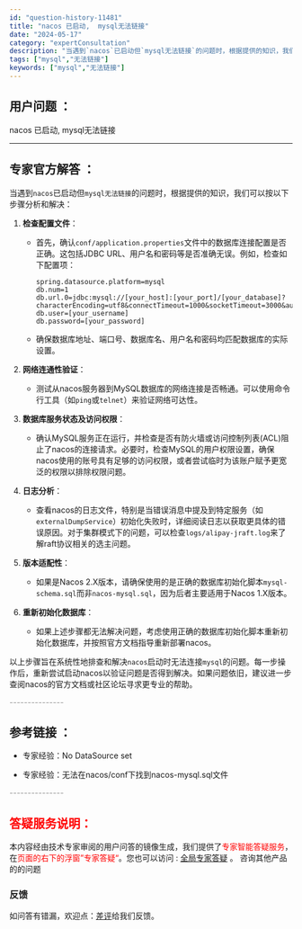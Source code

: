 ```yaml
---
id: "question-history-11481"
title: "nacos 已启动,  mysql无法链接"
date: "2024-05-17"
category: "expertConsultation"
description: "当遇到`nacos`已启动但`mysql无法链接`的问题时，根据提供的知识，我们可以按以下步骤分析和解决：1. **检查配置文件**：   - 首先，确认`conf/application.properties`文件中的数据库连接配置是否正确。这包括JDBC URL、用户名和密码等是否准确无误。例如"
tags: ["mysql","无法链接"]
keywords: ["mysql","无法链接"]
---
```


## 用户问题 ： 
 nacos 已启动,  mysql无法链接  

---------------
## 专家官方解答 ：

当遇到`nacos`已启动但`mysql无法链接`的问题时，根据提供的知识，我们可以按以下步骤分析和解决：

1. **检查配置文件**：
   - 首先，确认`conf/application.properties`文件中的数据库连接配置是否正确。这包括JDBC URL、用户名和密码等是否准确无误。例如，检查如下配置项：
     ```
     spring.datasource.platform=mysql
     db.num=1
     db.url.0=jdbc:mysql://[your_host]:[your_port]/[your_database]?characterEncoding=utf8&connectTimeout=1000&socketTimeout=3000&autoReconnect=true
     db.user=[your_username]
     db.password=[your_password]
     ```
   - 确保数据库地址、端口号、数据库名、用户名和密码均匹配数据库的实际设置。

2. **网络连通性验证**：
   - 测试从nacos服务器到MySQL数据库的网络连接是否畅通。可以使用命令行工具（如`ping`或`telnet`）来验证网络可达性。

3. **数据库服务状态及访问权限**：
   - 确认MySQL服务正在运行，并检查是否有防火墙或访问控制列表(ACL)阻止了nacos的连接请求。必要时，检查MySQL的用户权限设置，确保nacos使用的账号具有足够的访问权限，或者尝试临时为该账户赋予更宽泛的权限以排除权限问题。

4. **日志分析**：
   - 查看nacos的日志文件，特别是当错误消息中提及到特定服务（如`externalDumpService`）初始化失败时，详细阅读日志以获取更具体的错误原因。对于集群模式下的问题，可以检查`logs/alipay-jraft.log`来了解raft协议相关的选主问题。

5. **版本适配性**：
   - 如果是Nacos 2.X版本，请确保使用的是正确的数据库初始化脚本`mysql-schema.sql`而非`nacos-mysql.sql`，因为后者主要适用于Nacos 1.X版本。

6. **重新初始化数据库**：
   - 如果上述步骤都无法解决问题，考虑使用正确的数据库初始化脚本重新初始化数据库，并按照官方文档指导重新部署nacos。

以上步骤旨在系统性地排查和解决`nacos`启动时无法连接`mysql`的问题。每一步操作后，重新尝试启动nacos以验证问题是否得到解决。如果问题依旧，建议进一步查阅nacos的官方文档或社区论坛寻求更专业的帮助。


<font color="#949494">---------------</font> 


## 参考链接 ：

* 专家经验：No DataSource set 
 
 * 专家经验：无法在nacos/conf下找到nacos-mysql.sql文件 


 <font color="#949494">---------------</font> 
 


## <font color="#FF0000">答疑服务说明：</font> 

本内容经由技术专家审阅的用户问答的镜像生成，我们提供了<font color="#FF0000">专家智能答疑服务</font>，在<font color="#FF0000">页面的右下的浮窗”专家答疑“</font>。您也可以访问 : [全局专家答疑](https://answer.opensource.alibaba.com/docs/intro) 。 咨询其他产品的的问题

### 反馈
如问答有错漏，欢迎点：[差评](https://ai.nacos.io/user/feedbackByEnhancerGradePOJOID?enhancerGradePOJOId=13768)给我们反馈。
